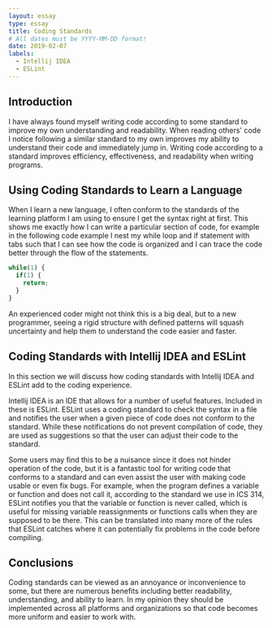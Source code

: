```yaml
---
layout: essay
type: essay
title: Coding Standards
# All dates must be YYYY-MM-DD format!
date: 2019-02-07
labels:
  - Intellij IDEA
  - ESLint
---
```

## Introduction
I have always found myself writing code according to some standard to improve my own understanding and readability. When reading others' code I notice following a similar standard to my own improves my ability to understand their code and immediately jump in. Writing code according to a standard improves efficiency, effectiveness, and readability when writing programs.

## Using Coding Standards to Learn a Language
When I learn a new language, I often conform to the standards of the learning platform I am using to ensure I get the syntax right at first. This shows me exactly how I can write a particular section of code, for example in the following code example I nest my while loop and if statement with tabs such that I can see how the code is organized and I can trace the code better through the flow of the statements.

```js
while(1) {
  if(1) {
    return;
  }
}
```
An experienced coder might not think this is a big deal, but to a new programmer, seeing a rigid structure with defined patterns will squash uncertainty and help them to understand the code easier and faster.

## Coding Standards with Intellij IDEA and ESLint
In this section we will discuss how coding standards with Intellij IDEA and ESLint add to the coding experience.

Intellij IDEA is an IDE that allows for a number of useful features. Included in these is ESLint. ESLint uses a coding standard to check the syntax in a file and notifies the user when a given piece of code does not conform to the standard. While these notifications do not prevent compilation of code, they are used as suggestions so that the user can adjust their code to the standard.

Some users may find this to be a nuisance since it does not hinder operation of the code, but it is a fantastic tool for writing code that conforms to a standard and can even assist the user with making code usable or even fix bugs. For example, when the program defines a variable or function and does not call it, according to the standard we use in ICS 314, ESLint notifies you that the variable or function is never called, which is useful for missing variable reassignments or functions calls when they are supposed to be there. This can be translated into many more of the rules that ESLint catches where it can potentially fix problems in the code before compiling.

## Conclusions
Coding standards can be viewed as an annoyance or inconvenience to some, but there are numerous benefits including better readability, understanding, and ability to learn. In my opinion they should be implemented across all platforms and organizations so that code becomes more uniform and easier to work with.

